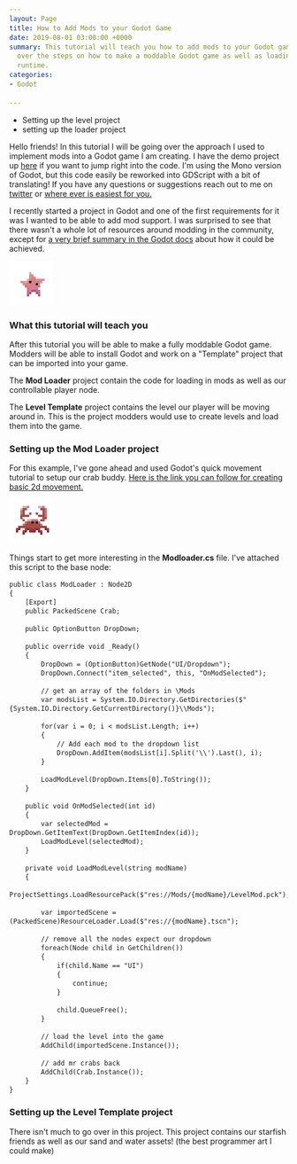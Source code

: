 ```yaml
---
layout: Page
title: How to Add Mods to your Godot Game
date: 2019-08-01 03:00:00 +0000
summary: This tutorial will teach you how to add mods to your Godot game. We'll go
  over the steps on how to make a moddable Godot game as well as loading mods in at
  runtime.
categories:
- Godot

---
```


* Setting up the level project
* setting up the loader project

Hello friends! In this tutorial I will be going over the approach I used to implement mods into a Godot game I am creating. I have the demo project up [here](https://github.com/ryynosaur/GodotModExample) if you want to jump right into the code. I'm using the Mono version of Godot, but this code easily be reworked into GDScript with a bit of translating! If you have any questions or suggestions reach out to me on [twitter](https://twitter.com/ryynosaur) or [where ever is easiest for you.](https://ryanforrester.ca/contact)

I recently started a project in Godot and one of the first requirements for it was I wanted to be able to add mod support. I was surprised to see that there wasn't a whole lot of resources around modding in the community, except for [a very brief summary in the Godot docs](https://docs.godotengine.org/en/3.1/getting_started/workflow/export/exporting_pcks.html) about how it could be achieved.

![](/uploads/2019/08/01/starfish400.png)

### What this tutorial will teach you

After this tutorial you will be able to make a fully moddable Godot game. Modders will be able to install Godot and work on a "Template" project that can be imported into your game.

The **Mod Loader** project contain the code for loading in mods as well as our controllable player node.

The **Level Template** project contains the level our player will be moving around in. This is the project modders would use to create levels and load them into the game. 

### Setting up the Mod Loader project

For this example, I've gone ahead and used Godot's quick movement tutorial to setup our crab buddy. [Here is the link you can follow for creating basic 2d movement.](https://docs.godotengine.org/en/3.1/tutorials/2d/2d_movement.html)

![](/uploads/2019/08/01/crab400.png)

Things start to get more interesting in the **Modloader.cs** file. I've attached this script to the base node:

    public class ModLoader : Node2D
    {
        [Export]
        public PackedScene Crab;
    
        public OptionButton DropDown;
    
        public override void _Ready()
        {
            DropDown = (OptionButton)GetNode("UI/Dropdown");
            DropDown.Connect("item_selected", this, "OnModSelected");
    
            // get an array of the folders in \Mods
            var modsList = System.IO.Directory.GetDirectories($"{System.IO.Directory.GetCurrentDirectory()}\\Mods");
    
            for(var i = 0; i < modsList.Length; i++)
            {
                // Add each mod to the dropdown list
                DropDown.AddItem(modsList[i].Split('\\').Last(), i);
            }
    
            LoadModLevel(DropDown.Items[0].ToString());
        }
    
        public void OnModSelected(int id)
        {
            var selectedMod = DropDown.GetItemText(DropDown.GetItemIndex(id));
            LoadModLevel(selectedMod);
        }
    
        private void LoadModLevel(string modName)
        {
            ProjectSettings.LoadResourcePack($"res://Mods/{modName}/LevelMod.pck");
    
            var importedScene = (PackedScene)ResourceLoader.Load($"res://{modName}.tscn");
    
            // remove all the nodes expect our dropdown
            foreach(Node child in GetChildren())
            {
                if(child.Name == "UI")
                {
                    continue;
                }
    
                child.QueueFree();
            }
    
            // load the level into the game
            AddChild(importedScene.Instance());
    
            // add mr crabs back
            AddChild(Crab.Instance());
        }
    }

### Setting up the Level Template project

There isn't much to go over in this project. This project contains our starfish friends as well as our sand and water assets! (the best programmer art I could make)
